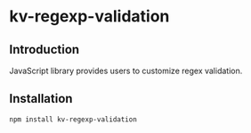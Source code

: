 # kv-regexp-validation

## Introduction 
JavaScript library provides users to customize regex validation.

## Installation
```  
npm install kv-regexp-validation
```

